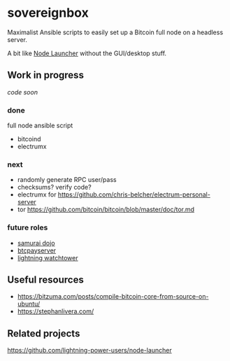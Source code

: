 # sovereignbox
Maximalist Ansible scripts to easily set up a Bitcoin full node on a headless server.

A bit like [Node Launcher](https://github.com/lightning-power-users/node-launcher
) without the GUI/desktop stuff.

## Work in progress

*code soon*

### done

full node ansible script
- bitcoind
- electrumx

### next
- randomly generate RPC user/pass
- checksums? verify code?
- electrumx for https://github.com/chris-belcher/electrum-personal-server
- tor https://github.com/bitcoin/bitcoin/blob/master/doc/tor.md


### future roles
- [samurai dojo](https://github.com/Samourai-Wallet/samourai-dojo/blob/master/doc/DOCKER_setup.md)
- [btcpayserver](https://github.com/btcpayserver/btcpayserver)
- [lightning watchtower](https://medium.com/@wbobeirne/testing-out-watchtowers-with-a-simulated-breach-f1ad22c01112)



## Useful resources

- https://bitzuma.com/posts/compile-bitcoin-core-from-source-on-ubuntu/
- https://stephanlivera.com/


## Related projects

https://github.com/lightning-power-users/node-launcher

